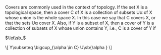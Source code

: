 Covers are commonly used in the context of topology. If the set X is a topological space, then a cover C of X is a collection of subsets Uα of X whose union is the whole space X. In this case we say that C covers X, or that the sets Uα cover X. Also, if Y is a subset of X, then a cover of Y is a collection of subsets of X whose union contains Y, i.e., C is a cover of Y if

$\let\sb_$

\\[
Y\subseteq \bigcup_{\alpha \in C} U\sb{\alpha }
\\]
